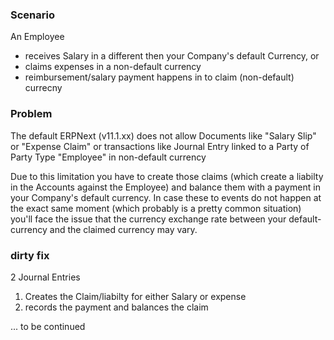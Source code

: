 ### **Scenario**

An Employee 
- receives Salary in a different then your Company's default Currency, or
- claims expenses in a non-default currency
- reimbursement/salary payment happens in to claim (non-default) currecny 

### **Problem**

The default ERPNext (v11.1.xx) does not allow Documents like "Salary Slip" or "Expense Claim" or transactions 
like Journal Entry linked to a Party of Party Type "Employee" in non-default currency 

Due to this limitation you have to create those claims (which create a liabilty in the Accounts against the Employee) 
and balance them with a payment in your Company's default currency. 
In case these to events do not happen at the exact same moment (which probably is a pretty common situation) you'll 
face the issue that the currency exchange rate between your default-currency and the claimed currency may vary.

### **dirty fix**

2 Journal Entries

1. Creates the Claim/liabilty for either Salary or expense
2. records the payment and balances the claim

... to be continued
